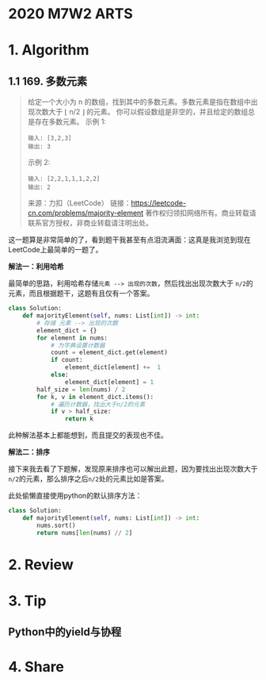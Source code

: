 # 2020 M7W2 ARTS

# 1. Algorithm
## 1.1 169. 多数元素

> 给定一个大小为 n 的数组，找到其中的多数元素。多数元素是指在数组中出现次数大于 ⌊ n/2 ⌋ 的元素。
> 你可以假设数组是非空的，并且给定的数组总是存在多数元素。
> 示例 1:
> ```
> 输入: [3,2,3]
> 输出: 3
> ```
> 示例 2:
> ```
> 输入: [2,2,1,1,1,2,2]
> 输出: 2
> ```
> 来源：力扣（LeetCode）
> 链接：https://leetcode-cn.com/problems/majority-element
> 著作权归领扣网络所有。商业转载请联系官方授权，非商业转载请注明出处。

这一题算是非常简单的了，看到题干我甚至有点泪流满面：这真是我浏览到现在LeetCode上最简单的一题了。

**解法一：利用哈希**

最简单的思路，利用哈希存储`元素 --> 出现的次数`，然后找出出现次数大于 `n/2`的元素，而且根据题干，这题有且仅有一个答案。

```python
class Solution:
    def majorityElement(self, nums: List[int]) -> int:
        # 存储 元素 --> 出现的次数
        element_dict = {}
        for element in nums:
            # 为字典设置计数器
            count = element_dict.get(element)
            if count:
                element_dict[element] +=  1
            else:
                element_dict[element] = 1
        half_size = len(nums) / 2
        for k, v in element_dict.items():
            # 遍历计数器，找出大于n/2的元素 
            if v > half_size:
                return k
```

此种解法基本上都能想到，而且提交的表现也不佳。

**解法二：排序**

接下来我去看了下题解，发现原来排序也可以解出此题，因为要找出出现次数大于`n/2`的元素，那么排序之后`n/2`处的元素比如是答案。

此处偷懒直接使用python的默认排序方法：

```python
class Solution:
    def majorityElement(self, nums: List[int]) -> int:
        nums.sort()
        return nums[len(nums) // 2]
```



# 2. Review

# 3. Tip

## Python中的yield与协程

# 4. Share

